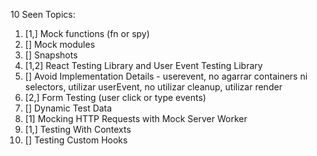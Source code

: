 10 Seen Topics:

01. [1,] Mock functions (fn or spy)
02. [] Mock modules
03. [] Snapshots
04. [1,2] React Testing Library and User Event Testing Library
05. [] Avoid Implementation Details - userevent, no agarrar containers ni selectors, utilizar userEvent, no utilizar cleanup, utilizar render
06. [2,] Form Testing (user click or type events)
07. [] Dynamic Test Data
08. [1] Mocking HTTP Requests with Mock Server Worker
09. [1,] Testing With Contexts
10. [] Testing Custom Hooks